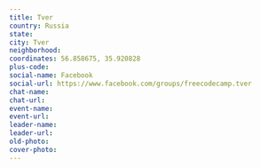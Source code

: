 ```yaml
---
title: Tver
country: Russia
state: 
city: Tver
neighborhood: 
coordinates: 56.858675, 35.920828
plus-code:
social-name: Facebook
social-url: https://www.facebook.com/groups/freecodecamp.tver
chat-name:
chat-url:
event-name:
event-url:
leader-name:
leader-url:
old-photo: 
cover-photo:
---
```

